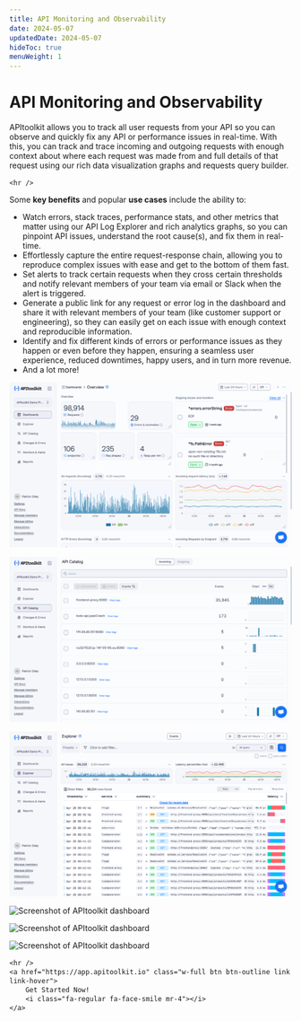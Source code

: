 ```yaml
---
title: API Monitoring and Observability
date: 2024-05-07
updatedDate: 2024-05-07
hideToc: true
menuWeight: 1
---
```


# API Monitoring and Observability

APItoolkit allows you to track all user requests from your API so you can observe and quickly fix any API or performance issues in real-time. With this, you can track and trace incoming and outgoing requests with enough context about where each request was made from and full details of that request using our rich data visualization graphs and requests query builder.

```=html
<hr />
```

Some **key benefits** and popular **use cases** include the ability to:

- Watch errors, stack traces, performance stats, and other metrics that matter using our API Log Explorer and rich analytics graphs, so you can pinpoint API issues, understand the root cause(s), and fix them in real-time.
- Effortlessly capture the entire request-response chain, allowing you to reproduce complex issues with ease and get to the bottom of them fast.
- Set alerts to track certain requests when they cross certain thresholds and notify relevant members of your team via email or Slack when the alert is triggered.
- Generate a public link for any request or error log in the dashboard and share it with relevant members of your team (like customer support or engineering), so they can easily get on each issue with enough context and reproducible information.
- Identify and fix different kinds of errors or performance issues as they happen or even before they happen, ensuring a seamless user experience, reduced downtimes, happy users, and in turn more revenue.
- And a lot more!

![Screenshot of APItoolkit dashboard](/docs/dashboard/dashboard-pages/dashboard/dashboard-page-new.png)

![Screenshot of APItoolkit dashboard](/docs/dashboard/dashboard-pages/endpoints/api-catalog.png)

![Screenshot of APItoolkit dashboard](/docs/dashboard/dashboard-pages/api-log-explorer/explorer-new.png)

![Screenshot of APItoolkit dashboard](/docs/dashboard/dashboard-pages/api-log-explorer/screen-3.png)

![Screenshot of APItoolkit dashboard](/docs/dashboard/dashboard-pages/api-log-explorer/screen-2.png)

![Screenshot of APItoolkit dashboard](/docs/dashboard/dashboard-pages/api-log-explorer/screen-8.png)

```=html
<hr />
<a href="https://app.apitoolkit.io" class="w-full btn btn-outline link link-hover">
    Get Started Now!
    <i class="fa-regular fa-face-smile mr-4"></i>
</a>
```
